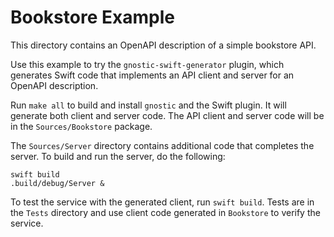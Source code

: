 # Bookstore Example

This directory contains an OpenAPI description of a simple bookstore API.

Use this example to try the `gnostic-swift-generator` plugin, which
generates Swift code that implements an API client and server for
an OpenAPI description.

Run `make all` to build and install `gnostic` and the Swift plugin.
It will generate both client and server code. The API client and
server code will be in the `Sources/Bookstore` package.

The `Sources/Server` directory contains additional code that completes the server.
To build and run the server, do the following:

    swift build
    .build/debug/Server &

To test the service with the generated client, run `swift build`.
Tests are in the `Tests` directory and use client
code generated in `Bookstore` to verify the service.
